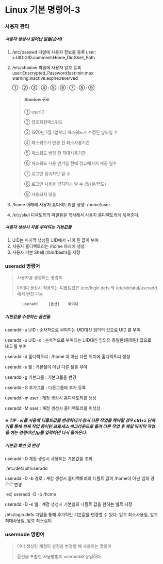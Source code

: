 # Linux 기본 명령어-3

### 사용자 관리

##### 사용자 생성시 일어난 일들(순서)

1. /etc/passwd 파일에 사용자 정보를 등록
   user: x:UID:GID:comment:Home_Dir:Shell_Path

2. /etc/shadow 파일에 사용자 암호 등록
   user:Enscrypted_Password:last:min:max: warning:inactive:expire:reverved

   ①	:				②					: ③ : ④ :  ⑤  : 	⑥		:	⑦	:    ⑧	:	⑨

   > ##### Shadow구조
   >
   > ① userID
   >
   > ② 암호화된패스워드
   >
   > ③ 1970년 1월 1일부터 패스워드가 수정된 날짜일 수
   >
   > ④ 패스워드가 변경 전 최소사용기간
   >
   > ⑤ 패스워드 변경 전 최대사용기간
   >
   > ⑥ 패스워드 사용 만기일 전에 경고메시지 제공 일수
   >
   > ⑦ 로그인 접속차단 일 수
   >
   > ⑧ 로그인 사용을 금지하는 일 수 (월/일/연도)
   >
   > ⑨ 사용되지 않음

3. /home 아래에 사용자 홈디렉토리를 생성: /home/user

4. /etc/skel 디렉토리의 파일들을 복사해서 사용자 홈디렉토리에 넣어준다.



##### 사용자 생성시 자동 부여되는 기본값들

 1. UID는 마지막 생성된 UID에서 +1이 된 값이 부여
  2. 사용자 홈디렉토리는 /home 아래에 생성
  3. 사용자 기본 Shell (/bin/bash)을 지정



### useradd 명령어

> 사용자를 생성하는 명령어
>
> 아이디 생성시 적용되는 디폴트값은 /etc/login.defs 와 /etc/defatul/useradd에서 변경 가능

```
		useradd 	[옵션]	아이디
```

##### 

##### 기본값을 수정하는 옵션들

 useradd -u UID	: 순차적으로 부여되는 UID대신 임의의 값으로 UID 를 부여

 useradd -u UID	-o	: 순차적으로 부여되는 UID대신 임의의 동일한(중복된) 값으로 UID 를 부여

 useradd -d 홈디렉토리	: /home 이 아닌 다른 위치에 홈디렉토리 생성

 useradd -s 쉘	: 기본쉘이 아닌 다른 쉘을 부여

 useradd -g 기본그룹	: 기본그룹을 변경

 useradd -G 추가그룹	: 다른그룹에 추가 등록

 useradd -m user	: 계정 생성시 홈디렉토리를 생성

 useradd -M user	: 계정 생성시 홈디렉토리를 미생성

##### ※ TIP : vi를 사용해 디폴트값을 변경하다가 잠시 다른 작업을 해야할 경우 ctrl+z 단축키를 통해 현재 작업 중이던 프로세스 백그라운드로 돌려 다른 작업 후 제일 마지막 작업을 여는 명령어인 fg를 입력하면 다시 돌아온다.



##### 기본값 확인 및 변경

 useradd -D		계정 생성시 사용되는 기본값을 조회

​			/etc/default/useradd

 useradd -D -b 경로	: 계정 생성시 홈디렉토리의 디폴트 값이 /home이 아닌 임의 경로로 변경

​			ex) useradd -D -b /home

 useradd -D -s 쉘	: 계정 생성시 기본쉘의 디폴트 값을 원하는 쉘로 지정

 /etc/login.defs 파일을 통해 추가적인 기본값을 변경할 수 있다.
 암호 최소사용일, 암호 최대사용일, 암호 최소길이



### usermode 명령어

> 이미 생성된 계정의 설정을 변경할 때 사용하는 명령어
>
> 옵션을 포함한 사용방법이  useradd와 동일하다.